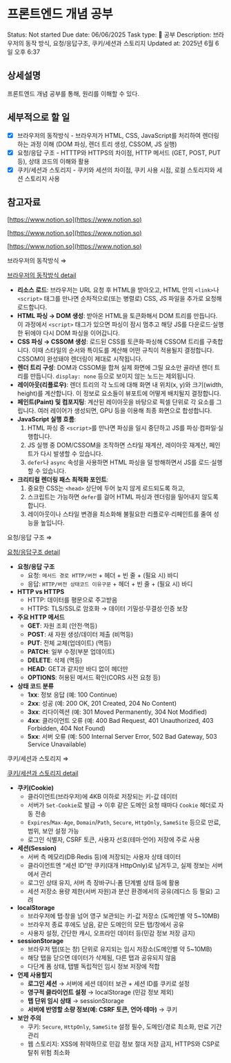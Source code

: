 # 프론트엔드 개념 공부

Status: Not started
Due date: 06/06/2025
Task type: 📖 공부
Description: 브라우저의 동작 방식, 요청/응답구조, 쿠키/세션과 스토리지
Updated at: 2025년 6월 6일 오후 6:37

## 상세설명

프론트엔드 개념 공부를 통해, 원리를 이해할 수 있다.

## 세부적으로 할 일

- [x]  브라우저의 동작방식 - 브라우저가 HTML, CSS, JavaScript를 처리하여 렌더링하는 과정 이해 (DOM 파싱, 렌더 트리 생성, CSSOM, JS 실행)
- [x]  요청/응답 구조 - HTTTP와 HTTPS의 차이점, HTTP 메서드 (GET, POST, PUT 등), 상태 코드의 이해와 활용
- [x]  쿠키/세션과 스토리지 - 쿠키와 세션의 차이점, 쿠키 사용 시점, 로컬 스토리지와 세션 스토리지 사용

## 참고자료

[https://www.notion.so](https://www.notion.so)

[https://www.notion.so](https://www.notion.so)

[https://www.notion.so](https://www.notion.so)

브라우저의 동작방식 ⇒

[브라우저의 동작방식 detail](https://www.notion.so/detail-20afdb33fff58072a217e86161dfc6d2?pvs=21)

- **리소스 로드**: 브라우저는 URL 요청 후 HTML을 받아오고, HTML 안의 `<link>`나 `<script>` 태그를 만나면 순차적으로(또는 병렬로) CSS, JS 파일을 추가로 요청해 로드합니다.
- **HTML 파싱 → DOM 생성**: 받아온 HTML을 토큰화해서 DOM 트리를 만듭니다. 이 과정에서 `<script>` 태그가 있으면 파싱이 잠시 멈추고 해당 JS를 다운로드·실행한 뒤에야 다시 DOM 파싱을 이어갑니다.
- **CSS 파싱 → CSSOM 생성**: 로드된 CSS를 토큰화·파싱해 CSSOM 트리를 구축합니다. 이때 스타일의 순서와 특이도를 계산해 어떤 규칙이 적용될지 결정합니다. CSSOM이 완성돼야 렌더링이 제대로 시작됩니다.
- **렌더 트리 구성**: DOM과 CSSOM을 합쳐 실제 화면에 그릴 요소만 골라낸 렌더 트리를 만듭니다. `display: none` 등으로 보이지 않는 노드는 제외됩니다.
- **레이아웃(리플로우)**: 렌더 트리의 각 노드에 대해 화면 내 위치(x, y)와 크기(width, height)를 계산합니다. 이 정보로 요소들이 뷰포트에 어떻게 배치될지 결정합니다.
- **페인트(Paint) 및 컴포지팅**: 계산된 레이아웃을 바탕으로 픽셀 단위로 각 요소를 그립니다. 여러 레이어가 생성되면, GPU 등을 이용해 최종 화면으로 합성합니다.
- **JavaScript 실행 흐름**:
    1. HTML 파싱 중 `<script>`를 만나면 파싱을 일시 중단하고 JS를 파싱·컴파일·실행합니다.
    2. JS 실행 중 DOM/CSSOM을 조작하면 스타일 재계산, 레이아웃 재계산, 페인트가 다시 발생할 수 있습니다.
    3. `defer`나 `async` 속성을 사용하면 HTML 파싱을 덜 방해하면서 JS를 로드·실행할 수 있습니다.
- **크리티컬 렌더링 패스 최적화 포인트**:
    1. 중요한 CSS는 `<head>` 상단에 두어 늦지 않게 로드되도록 하고,
    2. 스크립트는 가능하면 `defer`를 걸어 HTML 파싱과 렌더링을 밀어내지 않도록 합니다.
    3. 레이아웃이나 스타일 변경을 최소화해 불필요한 리플로우·리페인트를 줄여 성능을 높입니다.

요청/응답 구조 ⇒ 

[요청/응답구조 detail](https://www.notion.so/detail-20afdb33fff5807dac1ef6cf3b73da7a?pvs=21)

- **요청/응답 구조**
    - 요청: `메서드 경로 HTTP/버전` + 헤더 + 빈 줄 + (필요 시) 바디
    - 응답: `HTTP/버전 상태코드 이유구문` + 헤더 + 빈 줄 + (필요 시) 바디
- **HTTP vs HTTPS**
    - HTTP: 데이터를 평문으로 주고받음
    - HTTPS: TLS/SSL로 암호화 → 데이터 기밀성·무결성·인증 보장
- **주요 HTTP 메서드**
    - **GET**: 자원 조회 (안전·멱등)
    - **POST**: 새 자원 생성/데이터 제출 (비멱등)
    - **PUT**: 전체 교체(업데이트) (멱등)
    - **PATCH**: 일부 수정(부분 업데이트)
    - **DELETE**: 삭제 (멱등)
    - **HEAD**: GET과 같지만 바디 없이 헤더만
    - **OPTIONS**: 허용된 메서드 확인(CORS 사전 요청 등)
- **상태 코드 분류**
    - **1xx**: 정보 응답 (예: 100 Continue)
    - **2xx**: 성공 (예: 200 OK, 201 Created, 204 No Content)
    - **3xx**: 리다이렉션 (예: 301 Moved Permanently, 304 Not Modified)
    - **4xx**: 클라이언트 오류 (예: 400 Bad Request, 401 Unauthorized, 403 Forbidden, 404 Not Found)
    - **5xx**: 서버 오류 (예: 500 Internal Server Error, 502 Bad Gateway, 503 Service Unavailable)

쿠키/세션과 스토리지 ⇒ 

[쿠키/세션과 스토리지 detail](https://www.notion.so/detail-20afdb33fff58048a9cdc16485d50dab?pvs=21)

- **쿠키(Cookie)**
    - 클라이언트(브라우저)에 4KB 이하로 저장되는 키-값 데이터
    - 서버가 `Set-Cookie`로 발급 → 이후 같은 도메인 요청 때마다 `Cookie` 헤더로 자동 전송
    - `Expires`/`Max-Age`, `Domain`/`Path`, `Secure`, `HttpOnly`, `SameSite` 등으로 만료, 범위, 보안 설정 가능
    - 로그인 식별자, CSRF 토큰, 사용자 선호(테마·언어) 저장에 주로 사용
- **세션(Session)**
    - 서버 측 메모리(DB·Redis 등)에 저장되는 사용자 상태 데이터
    - 클라이언트엔 “세션 ID”만 쿠키(대개 HttpOnly)로 남겨두고, 실제 정보는 서버에서 관리
    - 로그인 상태 유지, 서버 측 장바구니·폼 단계별 상태 등에 활용
    - 세션 저장소 용량 제한(서버 자원)과 분산 환경에서의 공유(레디스 등 필요) 고려
- **localStorage**
    - 브라우저에 탭·창을 넘어 영구 보관되는 키-값 저장소 (도메인별 약 5~10MB)
    - 브라우저 종료 후에도 남음, 같은 도메인의 모든 탭/창에서 공유
    - 사용자 설정, 간단한 캐시, 오프라인 데이터 등(민감 정보 저장 금지)
- **sessionStorage**
    - 브라우저 탭(또는 창) 단위로 유지되는 임시 저장소(도메인별 약 5~10MB)
    - 해당 탭을 닫으면 데이터가 삭제됨, 다른 탭과 공유되지 않음
    - 다단계 폼 상태, 탭별 독립적인 임시 정보 저장에 적합
- **언제 사용할지**
    - **로그인 세션** → 서버에 세션 데이터 보관 + 세션 ID를 쿠키로 설정
    - **영구적 클라이언트 설정** → localStorage (민감 정보 제외)
    - **탭 단위 임시 상태** → sessionStorage
    - **서버에 반영할 소량 정보(예: CSRF 토큰, 언어·테마)** → 쿠키
- **보안 주의**
    - 쿠키: `Secure`, `HttpOnly`, `SameSite` 설정 필수, 도메인/경로 최소화, 만료 기간 관리
    - 웹 스토리지: XSS에 취약하므로 민감 정보 절대 저장 금지, HTTPS와 CSP로 탈취 위험 최소화